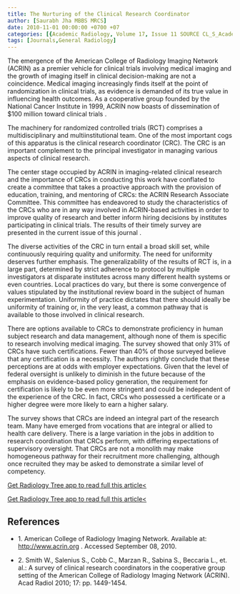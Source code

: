 ```yaml
---
title: The Nurturing of the Clinical Research Coordinator
author: [Saurabh Jha MBBS MRCS]
date: 2010-11-01 00:00:00 +0700 +07
categories: [{Academic Radiology, Volume 17, Issue 11 SOURCE CL_S_AcademicRadiologyVolume17Issue11 1}]
tags: [Journals,General Radiology]
---
```

The emergence of the American College of Radiology Imaging Network (ACRIN) as a premier vehicle for clinical trials involving medical imaging and the growth of imaging itself in clinical decision-making are not a coincidence. Medical imaging increasingly finds itself at the point of randomization in clinical trials, as evidence is demanded of its true value in influencing health outcomes. As a cooperative group founded by the National Cancer Institute in 1999, ACRIN now boasts of dissemination of $100 million toward clinical trials .

The machinery for randomized controlled trials (RCT) comprises a multidisciplinary and multiinstitutional team. One of the most important cogs of this apparatus is the clinical research coordinator (CRC). The CRC is an important complement to the principal investigator in managing various aspects of clinical research.

The center stage occupied by ACRIN in imaging-related clinical research and the importance of CRCs in conducting this work have conflated to create a committee that takes a proactive approach with the provision of education, training, and mentoring of CRCs: the ACRIN Research Associate Committee. This committee has endeavored to study the characteristics of the CRCs who are in any way involved in ACRIN-based activities in order to improve quality of research and better inform hiring decisions by institutes participating in clinical trials. The results of their timely survey are presented in the current issue of this journal .

The diverse activities of the CRC in turn entail a broad skill set, while continuously requiring quality and uniformity. The need for uniformity deserves further emphasis. The generalizability of the results of RCT is, in a large part, determined by strict adherence to protocol by multiple investigators at disparate institutes across many different health systems or even countries. Local practices do vary, but there is some convergence of values stipulated by the institutional review board in the subject of human experimentation. Uniformity of practice dictates that there should ideally be uniformity of training or, in the very least, a common pathway that is available to those involved in clinical research.

There are options available to CRCs to demonstrate proficiency in human subject research and data management, although none of them is specific to research involving medical imaging. The survey showed that only 31% of CRCs have such certifications. Fewer than 40% of those surveyed believe that any certification is a necessity. The authors rightly conclude that these perceptions are at odds with employer expectations. Given that the level of federal oversight is unlikely to diminish in the future because of the emphasis on evidence-based policy generation, the requirement for certification is likely to be even more stringent and could be independent of the experience of the CRC. In fact, CRCs who possessed a certificate or a higher degree were more likely to earn a higher salary.

The survey shows that CRCs are indeed an integral part of the research team. Many have emerged from vocations that are integral or allied to health care delivery. There is a large variation in the jobs in addition to research coordination that CRCs perform, with differing expectations of supervisory oversight. That CRCs are not a monolith may make homogeneous pathway for their recruitment more challenging, although once recruited they may be asked to demonstrate a similar level of competency.

[Get Radiology Tree app to read full this article<](https://clinicalpub.com/app)

[Get Radiology Tree app to read full this article<](https://clinicalpub.com/app)

## References

- 1\.  American College of Radiology Imaging Network. Available at:  http://www.acrin.org  . Accessed September 08, 2010.


- 2\. Smith W., Salenius S., Cobb C., Marzan R., Sabina S., Beccaria L., et. al.: A survey of clinical research coordinators in the cooperative group setting of the American College of Radiology Imaging Network (ACRIN). Acad Radiol 2010; 17: pp. 1449-1454.